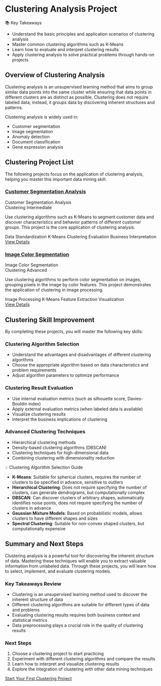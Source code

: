 # Clustering Analysis Project

<div class="knowledge-card">
  <div class="knowledge-card__title">
    <span class="icon">📚</span> Key Takeaways
  </div>
  <div class="knowledge-card__content">
    <ul>
      <li>Understand the basic principles and application scenarios of clustering analysis</li>
      <li>Master common clustering algorithms such as K-Means</li>
      <li>Learn how to evaluate and interpret clustering results</li>
      <li>Apply clustering analysis to solve practical problems through hands-on projects</li>
    </ul>
  </div>
</div>

## Overview of Clustering Analysis

Clustering analysis is an unsupervised learning method that aims to group similar data points into the same cluster while ensuring that data points in different clusters are as distinct as possible. Clustering does not require labeled data; instead, it groups data by discovering inherent structures and patterns.

Clustering analysis is widely used in:
- Customer segmentation
- Image segmentation
- Anomaly detection
- Document classification
- Gene expression analysis

## Clustering Project List

The following projects focus on the application of clustering analysis, helping you master this important data mining skill:

### [Customer Segmentation Analysis](/projects/clustering/customer-segmentation.html)

<div class="project-card">
  <div class="project-card__header">
    <div class="project-card__title">Customer Segmentation Analysis</div>
    <div class="project-card__tags">
      <span class="tag">Clustering</span>
      <span class="tag">Intermediate</span>
    </div>
  </div>
  <div class="project-card__content">
    <p>Use clustering algorithms such as K-Means to segment customer data and discover characteristics and behavior patterns of different customer groups. This project is the core application of clustering analysis.</p>
    <div class="project-card__skills">
      <span class="skill">Data Standardization</span>
      <span class="skill">K-Means</span>
      <span class="skill">Clustering Evaluation</span>
      <span class="skill">Business Interpretation</span>
    </div>
  </div>
  <div class="project-card__footer">
    <a href="/projects/clustering/customer-segmentation.html" class="button">View Details</a>
  </div>
</div>

### [Image Color Segmentation](/projects/clustering/image-segmentation.html)

<div class="project-card">
  <div class="project-card__header">
    <div class="project-card__title">Image Color Segmentation</div>
    <div class="project-card__tags">
      <span class="tag">Clustering</span>
      <span class="tag">Advanced</span>
    </div>
  </div>
  <div class="project-card__content">
    <p>Use clustering algorithms to perform color segmentation on images, grouping pixels in the image by color features. This project demonstrates the application of clustering in image processing.</p>
    <div class="project-card__skills">
      <span class="skill">Image Processing</span>
      <span class="skill">K-Means</span>
      <span class="skill">Feature Extraction</span>
      <span class="skill">Visualization</span>
    </div>
  </div>
  <div class="project-card__footer">
    <a href="/projects/clustering/image-segmentation.html" class="button">View Details</a>
  </div>
</div>

## Clustering Skill Improvement

By completing these projects, you will master the following key skills:

### Clustering Algorithm Selection
- Understand the advantages and disadvantages of different clustering algorithms
- Choose the appropriate algorithm based on data characteristics and problem requirements
- Adjust algorithm parameters to optimize performance

### Clustering Result Evaluation
- Use internal evaluation metrics (such as silhouette score, Davies-Bouldin index)
- Apply external evaluation metrics (when labeled data is available)
- Visualize clustering results
- Interpret the business implications of clustering

### Advanced Clustering Techniques
- Hierarchical clustering methods
- Density-based clustering algorithms (DBSCAN)
- Clustering techniques for high-dimensional data
- Combining clustering with dimensionality reduction

<div class="knowledge-card">
  <div class="knowledge-card__title">
    <span class="icon">💡</span> Clustering Algorithm Selection Guide
  </div>
  <div class="knowledge-card__content">
    <ul>
      <li><strong>K-Means</strong>: Suitable for spherical clusters, requires the number of clusters to be specified in advance, sensitive to outliers</li>
      <li><strong>Hierarchical Clustering</strong>: Does not require specifying the number of clusters, can generate dendrograms, but computationally complex</li>
      <li><strong>DBSCAN</strong>: Can discover clusters of arbitrary shapes, automatically identifies noise points, does not require specifying the number of clusters in advance</li>
      <li><strong>Gaussian Mixture Models</strong>: Based on probabilistic models, allows clusters to have different shapes and sizes</li>
      <li><strong>Spectral Clustering</strong>: Suitable for non-convex shaped clusters, but computationally expensive</li>
    </ul>
  </div>
</div>

## Summary and Next Steps

Clustering analysis is a powerful tool for discovering the inherent structure of data. Mastering these techniques will enable you to extract valuable information from unlabeled data. Through these projects, you will learn how to select, implement, and evaluate clustering models.

### Key Takeaways Review
- Clustering is an unsupervised learning method used to discover the inherent structure of data
- Different clustering algorithms are suitable for different types of data and problems
- Evaluating clustering results requires both business context and statistical metrics
- Data preprocessing plays a crucial role in the quality of clustering results

### Next Steps
1. Choose a clustering project to start practicing
2. Experiment with different clustering algorithms and compare the results
3. Learn how to interpret and visualize clustering results
4. Explore the integration of clustering with other data mining techniques

<div class="practice-link">
  <a href="/projects/clustering/customer-segmentation.html" class="button">Start Your First Clustering Project</a>
</div>

